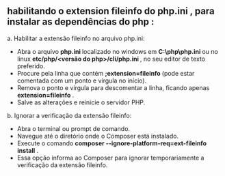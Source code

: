 ## habilitando o extension fileinfo do php.ini , para instalar as dependências do php :

a. Habilitar a extensão fileinfo no arquivo php.ini:

- Abra o arquivo <b> php.ini </b> localizado no windows em <b> C:\php\php.ini </b>  ou no linux <b> etc/php/<versão do php>/cli/php.ini </b> , no seu editor de texto preferido.
- Procure pela linha que contém <b> ;extension=fileinfo </b>
(pode estar comentada com um ponto e vírgula no início).
- Remova o ponto e vírgula para descomentar a linha, ficando apenas <b> extension=fileinfo </b>.
- Salve as alterações e reinicie o servidor PHP.


b. Ignorar a verificação da extensão fileinfo:

- Abra o terminal ou prompt de comando.
- Navegue até o diretório onde o Composer está instalado.
- Execute o comando <b> composer  --ignore-platform-req=ext-fileinfo install</b> .
- Essa opção informa ao Composer para ignorar temporariamente a verificação da extensão fileinfo.
